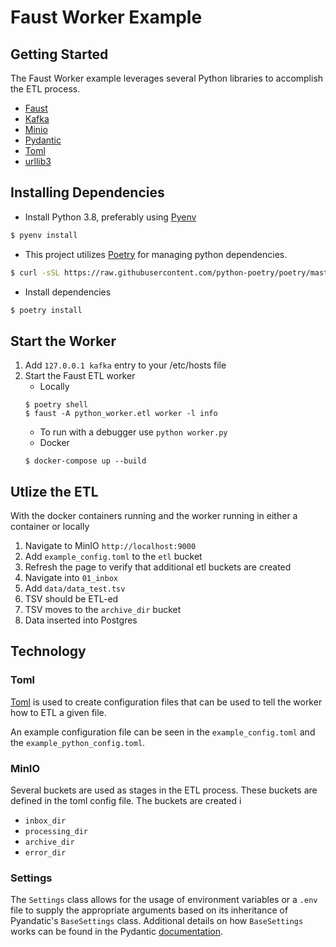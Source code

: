 # Faust Worker Example

## Getting Started

The Faust Worker example leverages several Python libraries to accomplish the ETL process.
* [Faust](https://faust.readthedocs.io/en/latest/index.html)
* [Kafka](https://github.com/dpkp/kafka-python)
* [Minio](https://docs.min.io/docs/python-client-api-reference.html)
* [Pydantic](https://pydantic-docs.helpmanual.io/)
* [Toml](https://github.com/uiri/toml)
* [urllib3](https://urllib3.readthedocs.io/en/latest/)

## Installing Dependencies

* Install Python 3.8, preferably using [Pyenv](https://github.com/pyenv/pyenv)
```bash
$ pyenv install
```
* This project utilizes [Poetry](https://python-poetry.org/docs/#installation) for managing python dependencies.
```bash
$ curl -sSL https://raw.githubusercontent.com/python-poetry/poetry/master/get-poetry.py | python
```
* Install dependencies
```bash
$ poetry install
```

## Start the Worker

1. Add `127.0.0.1 kafka` entry to your /etc/hosts file
1. Start the Faust ETL worker
    * Locally
    ```
    $ poetry shell
    $ faust -A python_worker.etl worker -l info
    ```
      - To run with a debugger use `python worker.py`
    * Docker
    ```
    $ docker-compose up --build
    ```

## Utlize the ETL

With the docker containers running and the worker running in either a container or locally
1. Navigate to MinIO `http://localhost:9000`
1. Add `example_config.toml` to the `etl` bucket
1. Refresh the page to verify that additional etl buckets are created
1. Navigate into `01_inbox`
1. Add `data/data_test.tsv`
1. TSV should be ETL-ed
1. TSV moves to the `archive_dir` bucket
1. Data inserted into Postgres

## Technology

### Toml

[Toml](https://en.wikipedia.org/wiki/TOML) is used to create configuration files that can be used to tell the worker how
to ETL a given file.

An example configuration file can be seen in the `example_config.toml` and the `example_python_config.toml`.

### MinIO

Several buckets are used as stages in the ETL process. These buckets are defined in the toml config file. The buckets
are created i
* `inbox_dir`
* `processing_dir`
* `archive_dir`
* `error_dir`

### Settings

The `Settings` class allows for the usage of environment variables or a `.env` file to supply the appropriate arguments
based on its inheritance of Pyandatic's `BaseSettings` class. Additional details on how `BaseSettings` works can be
found in the Pydantic [documentation](https://pydantic-docs.helpmanual.io/usage/settings/).
